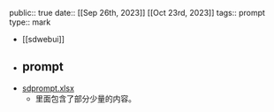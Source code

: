 public:: true
date:: [[Sep 26th, 2023]] [[Oct 23rd, 2023]] 
tags:: prompt
type:: mark

- [[sdwebui]]
- ## prompt
- [sdprompt.xlsx](../assets/sdprompt_1698045032661_0.xlsx)
	- 里面包含了部分少量的内容。